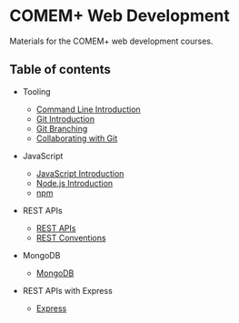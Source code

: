 # COMEM+ Web Development

Materials for the COMEM+ web development courses.

## Table of contents

* Tooling
  * [Command Line Introduction](subjects/cli/)
  * [Git Introduction](subjects/git/)
  * [Git Branching](subjects/git-branching/)
  * [Collaborating with Git](subjects/git-collaborating/)

* JavaScript
  * [JavaScript Introduction](subjects/javascript/)
  * [Node.js Introduction](subjects/node/)
  * [npm](subjects/npm/)

* REST APIs
  * [REST APIs](subjects/rest/)
  * [REST Conventions](subjects/rest-conventions/)

* MongoDB
  * [MongoDB](subjects/mongodb/)

* REST APIs with Express
  * [Express](subjects/express/)
